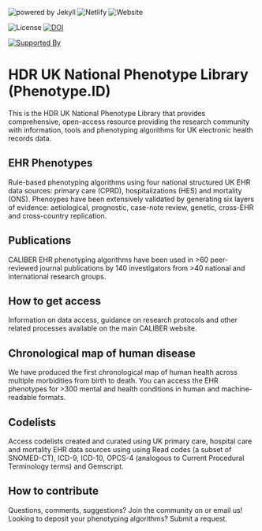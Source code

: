 ![powered by Jekyll](https://img.shields.io/badge/powered_by-Jekyll-red.svg) ![Netlify](https://img.shields.io/netlify/cdce00da-ce5d-4c26-ad8d-40a77947e1a4)
![Website](https://img.shields.io/website?url=https%3A%2F%2Fphenotype.id)

![License](https://img.shields.io/github/license/phenotype-id/phenotype-id.github.io) [![DOI](https://zenodo.org/badge/175040221.svg)](https://zenodo.org/badge/latestdoi/175040221)

[![Supported By](https://img.shields.io/badge/Supported%20By-HDR%20UK-blue)](https://hdruk.ac.uk)

# HDR UK National Phenotype Library (Phenotype.ID)

This is the HDR UK National Phenotype Library that provides comprehensive, open-access resource providing the research community with information, tools and phenotyping algorithms for UK electronic health records data.

## EHR Phenotypes
Rule-based phenotyping algorithms using four national structured UK EHR data sources: primary care (CPRD), hospitalizations (HES) and mortality (ONS). Phenoypes have been extensively validated by generating six layers of evidence: aetiological, prognostic, case-note review, genetic, cross-EHR and cross-country replication.

## Publications
CALIBER EHR phenotyping algorithms have been used in >60 peer-reviewed journal publications by 140 investigators from >40 national and international research groups.

## How to get access
Information on data access, guidance on research protocols and other related processes available on the main CALIBER website.

## Chronological map of human disease
We have produced the first chronological map of human health across multiple morbidities from birth to death. You can access the EHR phenotypes for >300 mental and health conditions in human and machine-readable formats.

## Codelists
Access codelists created and curated using UK primary care, hospital care and mortality EHR data sources using using Read codes (a subset of SNOMED-CT), ICD-9, ICD-10, OPCS-4 (analogous to Current Procedural Terminology terms) and Gemscript.

## How to contribute
Questions, comments, suggestions? Join the community
on  or email us! Looking to deposit your phenotyping algorithms? Submit a request.